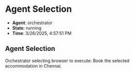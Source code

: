 # Agent Selection

- **Agent**: orchestrator
- **State**: running
- **Time**: 3/26/2025, 4:57:51 PM

## Agent Selection

Orchestrator selecting browser to execute: Book the selected accommodation in Chennai.

